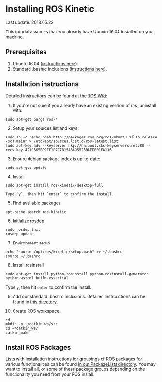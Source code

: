 # Installing ROS Kinetic
Last update: 2018.05.22

This tutorial assumes that you already have Ubuntu 16.04 installed on your machine.

## Prerequisites
   1. Ubuntu 16.04 ([instructions here](https://github.com/riplaboratory/Kanaloa/tree/master/SoftwareInstallation/Ubuntu)).
   2. Standard .bashrc inclusions ([instructions here](https://github.com/riplaboratory/Kanaloa/tree/master/SoftwareInstallation/.bashrc_inclusions)).

## Installation instructions
Detailed instructions can be found at the [ROS Wiki](http://wiki.ros.org/kinetic/Installation/Ubuntu):
   1. If you're not sure if you already have an existing version of ros, uninstall with:

```
sudo apt-get purge ros-*
```

   2. Setup your sources list and keys:

```
sudo sh -c 'echo "deb http://packages.ros.org/ros/ubuntu $(lsb_release -sc) main" > /etc/apt/sources.list.d/ros-latest.list'
sudo apt-key adv --keyserver hkp://ha.pool.sks-keyservers.net:80 --recv-key 421C365BD9FF1F717815A3895523BAEEB01FA116
```

   3. Ensure debian package index is up-to-date:

```
sudo apt-get update
```

   4. Install

```
sudo apt-get install ros-kinetic-desktop-full
```
    Type `y`, then hit `enter` to confirm the install.

   5. Find available packages

```
apt-cache search ros-kinetic
```

   6. Initialize rosdep

```
sudo rosdep init
rosdep update
```

   7. Environment setup

```
echo "source /opt/ros/kinetic/setup.bash" >> ~/.bashrc
source ~/.bashrc
```

   8. Install rosinstall

```
sudo apt-get install python-rosinstall python-rosinstall-generator python-wstool build-essential
```
   Type `y`, then hit `enter` to confirm the install.

   9. Add our standard .bashrc inclusions.  Detailed instrcuctions can be found in [this directory](https://github.com/riplaboratory/Kanaloa/tree/master/SoftwareInstallation/.bashrc_inclusions).

   10. Create ROS workspace

```
cd
mkdir -p ~/catkin_ws/src
cd ~/catkin_ws/
catkin_make
```

## Install ROS Packages
Lists with installation instructions for groupings of ROS packages for various functionalities can be found [in our PackageLists directory](https://github.com/riplaboratory/Kanaloa/tree/master/ROS/Kinetic/PackageLists).  You may want to install all, or some of these package groups depending on the functionality you need from your ROS install.  
